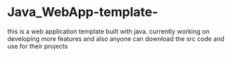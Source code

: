 # Java_WebApp-template-
this is a web application template built with java. currently working on developing more features and also anyone can download the src code and use for their projects
